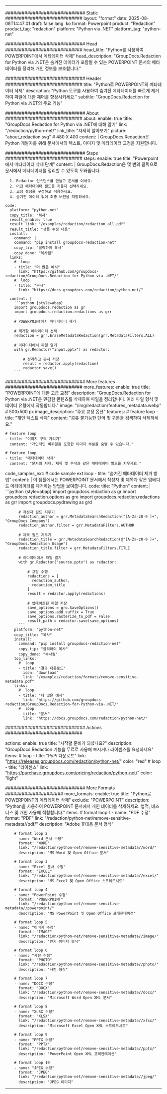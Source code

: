
---
############################# Static ############################
layout: "format"
date:  2025-08-08T14:47:01
draft: false
lang: ko
format: Powerpoint
product: "Redaction"
product_tag: "redaction"
platform: "Python via .NET"
platform_tag: "python-net"

############################# Head ############################
head_title: "Python를 사용하여 POWERPOINT에서 메타데이터 삭제"
head_description: "GroupDocs.Redaction for Python via .NET은 숨겨진 데이터가 포함될 수 있는 POWERPOINT 문서의 메타데이터를 정리해 개인 정보를 보호합니다."

############################# Header ############################
title: "Python로 POWERPOINT의 메타데이터 삭제" 
description: "Python 도구를 사용하여 숨겨진 메타데이터를 빠르게 제거하여 파일에 대한 제어를 향상시키세요."
subtitle: "GroupDocs.Redaction for Python via .NET의 주요 기능" 

############################# About ############################
about:
    enable: true
    title: "GroupDocs.Redaction for Python via .NET에 대해 알기"
    link: "/redaction/python-net/"
    link_title: "자세히 알아보기"
    picture: "about_redaction.svg" # 480 X 400
    content: |
       GroupDocs.Redaction은 Python 개발자를 위해 문서에서의 텍스트, 이미지 및 메타데이터 교정을 지원합니다.

############################# Steps ############################
steps:
    enable: true
    title: "Powerpoint에서 메타데이터 삭제 단계"
    content: |
      GroupDocs.Redaction은 몇 번의 클릭으로 문서에서 메타데이터를 정리할 수 있도록 도와줍니다.
      
      1. Redactor 인스턴스를 만들고 문서를 여세요.
      2. 어떤 메타데이터 필드를 지울지 선택하세요.
      3. 교정 설정을 구성하고 적용하세요.
      4. 숨겨진 데이터 없이 최종 버전을 저장하세요.
   
    code:
      platform: "python-net"
      copy_title: "복사"
      result_enable: true
      result_link: "/examples/redaction/redaction_all.pdf"
      result_title: "샘플 수정 내용"
      install:
        command: |
        command: "pip install groupdocs-redaction-net"
        copy_tip: "클릭하여 복사"
        copy_done: "복사됨"
      links:
        #  loop
        - title: "더 많은 예시"
          link: "https://github.com/groupdocs-redaction/GroupDocs.Redaction-for-Python-via-.NET/"
        #  loop
        - title: "문서"
          link: "https://docs.groupdocs.com/redaction/python-net/"
          
      content: |
        ```python {style=abap}
        import groupdocs.redaction as gr
        import groupdocs.redaction.redactions as grr

        # POWERPOINT에서 메타데이터 제거

        # 제거할 메타데이터 선택
        redaction = grr.EraseMetadataRedaction(grr.MetadataFilters.ALL)

        # 리다이터에서 파일 열기
        with gr.Redactor("input.pptx") as redactor:

            # 정리하고 문서 저장
            result = redactor.apply(redaction)
            redactor.save()
        ```            


############################# More features ############################
more_features:
  enable: true
  title: "POWERPOINT에 대한 고급 교정"
  description: "GroupDocs.Redaction for Python via .NET은 민감한 콘텐츠를 삭제하여 파일을 정리합니다. 여러 파일 형식 및 데이터 유형에서 작동합니다."
  image: "/img/redaction/features_metadata.webp" # 500x500 px
  image_description: "주요 교정 옵션"
  features:
    # feature loop
    - title: "개인 텍스트 삭제"
      content: "공유 불가능한 단어 및 구문을 검색하여 삭제하세요."

    # feature loop
    - title: "이미지 구역 가리기"
      content: "개인적인 비주얼을 포함한 이미지 부분을 숨별 수 있습니다."

    # feature loop
    - title: "메타데이터 삭제"
      content: "문서의 저자, 제목 및 주석과 같은 메타데이터 필드를 지우세요."
      
  code_samples_ext:
    # code sample ext loop
    - title: "숨겨진 메타데이터 제거 방법"
      content: |
        이 샘플에서는 POWERPOINT 문서에서 작성자 및 제목과 같은 임베디드 메타데이터를 제거하는 방법을 보여줍니다.
      code:
        title: "Python"
        content: |
          ```python {style=abap}
          import groupdocs.redaction as gr
          import groupdocs.redaction.options as gro
          import groupdocs.redaction.redactions as grr
          import groupdocs.pydrawing as grd

          # 작성자 필드 지우기
          redaction_author = grr.MetadataSearchRedaction("[A-Za-z0-9 ]+", "GroupDocs Company")
          redaction_author.filter = grr.MetadataFilters.AUTHOR

          # 제목 필드 지우기
          redaction_title = grr.MetadataSearchRedaction(@"[A-Za-z0-9 ]+", "GroupDocs.Redaction Usage")
          redaction_title.filter = grr.MetadataFilters.TITLE

          # 리다이터에서 파일 열기
          with gr.Redactor("source.pptx") as redactor:

              # 교정 수행
              redactions = [
                redaction_author,
                redaction_title
              ]
              result = redactor.apply(redactions)

              # 업데이트된 파일 저장
              save_options = gro.SaveOptions()
              save_options.add_suffix = True
              save_options.rasterize_to_pdf = False
              result_path = redactor.save(save_options)
          ```
        platform: "python-net"
        copy_title: "복사"
        install:
          command: "pip install groupdocs-redaction-net"
          copy_tip: "클릭하여 복사"
          copy_done: "복사됨"
        top_links:
          #  loop
          - title: "결과 다운로드"
            icon: "download"
            link: "/examples/redaction/formats/remove-sensitive-metadata.pdf"
        links:
          #  loop
          - title: "더 많은 예시"
            link: "https://github.com/groupdocs-redaction/GroupDocs.Redaction-for-Python-via-.NET/"
          #  loop
          - title: "문서"
            link: "https://docs.groupdocs.com/redaction/python-net/"


############################# Actions ############################

actions:
  enable: true
  title: "시작할 준비가 되셨나요?"
  description: "GroupDocs.Redaction 기능을 무료로 사용해 보시거나 라이센스를 요청하세요"
  items:
    #  loop
    - title: "PyPi 다운로드"
      link: "https://releases.groupdocs.com/redaction/python-net/"
      color: "red"
        #  loop
    - title: "라이센스"
      link: "https://purchase.groupdocs.com/pricing/redaction/python-net/"
      color: "light"


############################# More Formats #####################
more_formats:
    enable: true
    title: "Python로 POWERPOINT의 메타데이터 삭제"
    exclude: "POWERPOINT"
    description: "Python을 사용하여 POWERPOINT 문서에서 개인 데이터를 삭제하세요. 법적, 비즈니스 및 개인 사용에 적합합니다."
    items: 
        # format loop 1
        - name: "PDF 수정"
          format: "PDF"
          link: "/redaction/python-net/remove-sensitive-metadata//pdf/"
          description: "Adobe 휴대용 문서 형식"

        # format loop 2
        - name: "Word 문서 수정"
          format: "WORD"
          link: "/redaction/python-net/remove-sensitive-metadata//word/"
          description: "MS Word 및 Open Office 문서"
          
        # format loop 3
        - name: "Excel 문서 수정"
          format: "EXCEL"
          link: "/redaction/python-net/remove-sensitive-metadata//excel/"
          description: "MS Excel 및 Open Office 스프레드시트"

        # format loop 4
        - name: "PowerPoint 수정"
          format: "POWERPOINT"
          link: "/redaction/python-net/remove-sensitive-metadata//powerpoint/"
          description: "MS PowerPoint 및 Open Office 프레젠테이션"

        # format loop 5
        - name: "이미지 수정"
          format: "IMAGE"
          link: "/redaction/python-net/remove-sensitive-metadata//image/"
          description: "인기 이미지 형식"

        # format loop 6
        - name: "사진 수정"
          format: "PHOTO"
          link: "/redaction/python-net/remove-sensitive-metadata//photo/"
          description: "사진 형식"

        # format loop 7
        - name: "DOCX 수정"
          format: "DOCX"
          link: "/redaction/python-net/remove-sensitive-metadata//docx/"
          description: "Microsoft Word Open XML 문서"
          
        # format loop 8
        - name: "XLSX 수정"
          format: "XLSX"
          link: "/redaction/python-net/remove-sensitive-metadata//xlsx/"
          description: "Microsoft Excel Open XML 스프레드시트"
          
        # format loop 9
        - name: "PPTX 수정"
          format: "PPTX"
          link: "/redaction/python-net/remove-sensitive-metadata//pptx/"
          description: "PowerPoint Open XML 프레젠테이션"

        # format loop 10
        - name: "JPEG 수정"
          format: "JPEG"
          link: "/redaction/python-net/remove-sensitive-metadata//jpeg/"
          description: "JPEG 이미지"


---